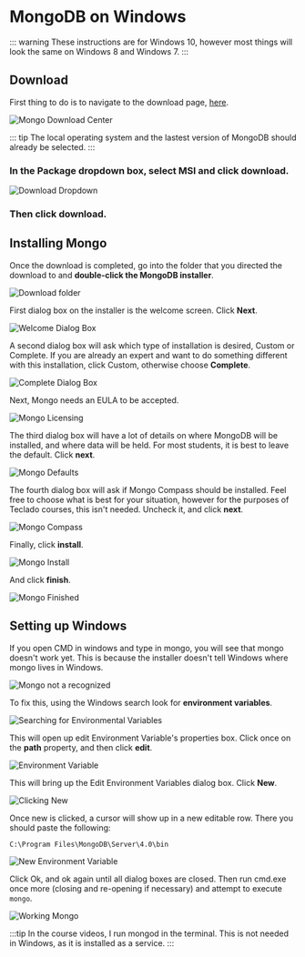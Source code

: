 # MongoDB on Windows

::: warning 
These instructions are for Windows 10, however most things will look the same on Windows 8 and Windows 7.
:::

## Download  

First thing to do is to navigate to the download page, [here](https://www.mongodb.com/download-center/community "https://www.mongodb.com/download-center/community").

![Mongo Download Center](./pics/mongoDownLoadCenter.png)

::: tip
The local operating system and the lastest version of MongoDB should already be selected.
:::

### In the Package dropdown box, select MSI and click download.

![Download Dropdown](./pics/downloadDropdown.png)

### Then click download.

## Installing Mongo

Once the download is completed, go into the folder that you directed the download to and **double-click the MongoDB installer**. 

![Download folder](./pics/downloadFolder.png)

First dialog box on the installer is the welcome screen. Click **Next**. 

![Welcome Dialog Box](./pics/mongoWelcome.png)

A second dialog box will ask which type of installation is desired, Custom or Complete.  If you are already an expert and want to do something different with this installation, click Custom, otherwise choose **Complete**.

![Complete Dialog Box](./pics/mongoComplete.png)

Next, Mongo needs an EULA to be accepted. 

![Mongo Licensing](./pics/mongoLicense.png)

The third dialog box will have a lot of details on where MongoDB will be installed, and where data will be held. For most students, it is best to leave the default. Click **next**.

![Mongo Defaults](./pics/defaultSetupMongo.png)

The fourth dialog box will ask if Mongo Compass should be installed. Feel free to choose what is best for your situation, however for the purposes of Teclado courses, this isn't needed.  Uncheck it, and click **next**. 

![Mongo Compass](./pics/uncheckCompas.png)

Finally, click **install**.

![Mongo Install](./pics/mongoInstall.png)

And click **finish**.

![Mongo Finished](./pics/mongoFinish.png)

## Setting up Windows

If you open CMD in windows and type in mongo, you will see that mongo doesn't work yet.  This is because the installer doesn't tell Windows where mongo lives in Windows. 

![Mongo not a recognized](./pics/mongoNotWorking.png)

To fix this, using the Windows search look for **environment variables**.

![Searching for Environmental Variables](./pics/searchForEnvironmental.png)

This will open up edit Environment Variable's properties box.  Click once on the **path** property, and then click **edit**.

![Environment Variable](./pics/environmentalvariablesEdit.png)

This will bring up the Edit Environment Variables dialog box.  Click **New**.

![Clicking New](./pics/CreateNewEnvironmentalVariable.png)

Once new is clicked, a cursor will show up in a new editable row. There you should paste the following:

```
C:\Program Files\MongoDB\Server\4.0\bin
```

![New Environment Variable](./pics/pasteMongoLocationIn.png)

Click Ok, and ok again until all dialog boxes are closed. Then run cmd.exe once more (closing and re-opening if necessary) and attempt to execute `mongo`. 

![Working Mongo](./pics/workingMongo.png)

:::tip 
In the course videos,  I run mongod in the terminal.  This is not needed in Windows, as it is installed as a service. 
:::
